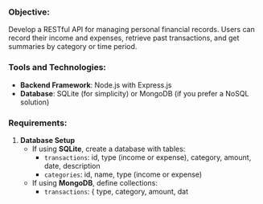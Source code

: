 ### Objective:

Develop a RESTful API for managing personal financial records. Users can record their income and expenses, retrieve past transactions, and get summaries by category or time period.

### Tools and Technologies:

- **Backend Framework**: Node.js with Express.js
- **Database**: SQLite (for simplicity) or MongoDB (if you prefer a NoSQL solution)

### Requirements:

1. **Database Setup**
    - If using **SQLite**, create a database with tables:
        - `transactions`: id, type (income or expense), category, amount, date, description
        - `categories`: id, name, type (income or expense)
    - If using **MongoDB**, define collections:
        - `transactions`: { type, category, amount, dat
